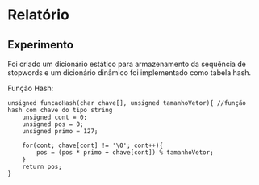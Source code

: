 # Relatório
## Experimento
Foi criado um dicionário estático para armazenamento da sequência de stopwords e um dicionário dinâmico foi implementado como tabela hash.

Função Hash:
```
unsigned funcaoHash(char chave[], unsigned tamanhoVetor){ //função hash com chave do tipo string
    unsigned cont = 0;
    unsigned pos = 0;
    unsigned primo = 127;

    for(cont; chave[cont] != '\0'; cont++){
        pos = (pos * primo + chave[cont]) % tamanhoVetor;
    }
    return pos;
}
```

